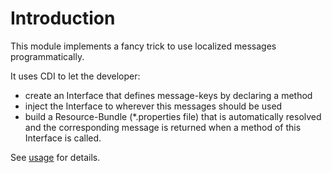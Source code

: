 # Introduction

This module implements a fancy trick to use localized messages programmatically.

It uses CDI to let the developer:

* create an Interface that defines message-keys by declaring a method
* inject the Interface to wherever this messages should be used
* build a Resource-Bundle (*.properties file) that is automatically resolved and the corresponding message is returned when a method of this Interface is called.

See [usage](usage.html) for details.
